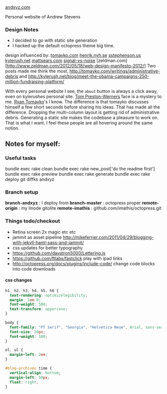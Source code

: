 [andxyz.com](http://andxyz.com/)

Personal website of Andrew Stevens

### Design Notes

- I decided to go with static site generation
- I hacked up the default octopress theme big time.

design influenced by:
  [tomayko.com](http://tomayko.com)
  [henrik.nyh.se](http://henrik.nyh.se)
  [sstephenson.us](http://sstephenson.us/)
  [kylerush.net](http://kylerush.net/about-kyle-rush)
  [mattsears.com](http://mattsears.com/)
  [signal-vs-noise](http://37signals.com/svn/)
  [zeldman.com][http://www.zeldman.com/2012/05/18/web-design-manifesto-2012/]
Two posts made me think the most, http://tomayko.com/writings/administrative-debris and http://kylerush.net/blog/meet-the-obama-campaigns-250-million-fundraising-platform/

With every personal website I see, the <code>about</code> button is always a click away, even on kylerushes personal site. [Tom Preston-Werners](tom.preston-werner.com) face is a mystery to me. [Ryan Tomayko](http://tomayko.com)'s I know. The difference is that tomayko discusses himself a few short seconds before sharing his ideas. That has made all the difference. Dropping the multi-column layout is getting rid of administrative debris. Generating a static site makes the codebase a pleasure to work on. That is what I want. I feel these people are all hovering around the same notion.

## Notes for myself:

### Useful tasks

  bundle exec rake clean
  bundle exec rake new_post['do the readme first']
  bundle exec rake preview
  bundle exec rake generate
  bundle exec rake deploy
  git diffks andxyz

### Branch setup

  **branch-andxyz** : I deploy from
  **branch-master** : octopress proper
  **remote-origin** : my linode gitolite
  **remote-imathis** : github.com/imathis/octopress.git

### Things todo/checkout

- Retina screen 2x magic etc etc
- jammit as asset pipeline http://mikeferrier.com/2011/04/29/blogging-with-jekyll-haml-sass-and-jammit/
- css updates for better typography
- https://github.com/davatron5000/Lettering.js
- https://github.com/ftlabs/fastclick play with ipad links
- http://octopress.org/docs/plugins/include-code/ change code blocks into code downloads

#### css changes

```css
h1, h2, h3, h4, h5, h6 {
  text-rendering: optimizelegibility;
  margin: 1em 0;
  font-weight: 500;
  text-transform: uppercase;
}

body {
  font-family: "PT Serif", "Georgia", "Helvetica Neue", Arial, sans-serif;
  font-size: 20px;
  font-weight: 100;
}

ol, ul {
  margin-left: 2em;
}

#blog-archives time {
  vertical-align: bottom;
  margin-left: 50px;
  float: right;
}
```
